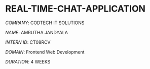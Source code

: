 # REAL-TIME-CHAT-APPLICATION

*COMPANY*: CODTECH IT SOLUTIONS

*NAME*: AMRUTHA JANDYALA

*INTERN ID*: CT08RCV

*DOMAIN*: Frontend Web Development

*DURATION*: 4 WEEKS
